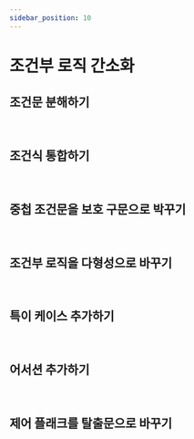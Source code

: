 ```yaml
---
sidebar_position: 10
---
```


# 조건부 로직 간소화

## 조건문 분해하기

<br/>

## 조건식 통합하기

<br/>

## 중첩 조건문을 보호 구문으로 박꾸기

<br/>

## 조건부 로직을 다형성으로 바꾸기

<br/>

## 특이 케이스 추가하기

<br/>

## 어서션 추가하기

<br/>

## 제어 플래크를 탈출문으로 바꾸기
